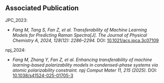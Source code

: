 ## Associated Publication

JPC_2023:
 * *Fang M, Tang S, Fan Z, et al. Transferability of Machine Learning Models for Predicting Raman Spectra[J]. The Journal of Physical Chemistry A, 2024, 128(12): 2286–2294.*
  DOI: [10.1021/acs.jpca.3c07109](https://doi.org/10.1021/acs.jpca.3c07109)

npj_2024:
  * *Fang M, Zhang Y, Fan Z, et al. Enhancing transferability of machine learning-based polarizability models in condensed-phase systems via atomic polarizability constraint. npj Comput Mater 11, 215 (2025).* 
  DOI: [10.1038/s41524-025-01705-3](https://doi.org/10.1038/s41524-025-01705-3)
